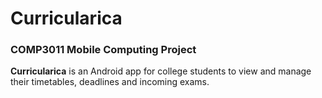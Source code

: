 # Curricularica
### COMP3011 Mobile Computing Project

**Curricularica** is an Android app for college students to view and manage their timetables, deadlines and incoming exams.